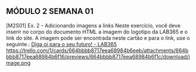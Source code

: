 
## MÓDULO 2 SEMANA 01

[M2S01] Ex. 2 - Adicionando imagens a links
Neste exercício, você deve inserir no corpo do documento HTML a imagem do logotipo da LAB365 e o link do site.
A imagem pode ser encontrada neste cartão e para o link, use o seguinte.: [Diga oi para o seu futuro! - LAB365](https://lab365.tech/)
https://trello.com/1/cards/664bbbb8717eea68984b6eeb/attachments/664bbbb8717eea68984b6f16/previews/664bbbb8717eea68984b6f1c/download/image.png

